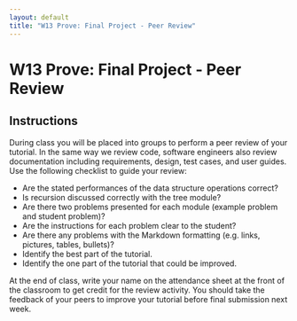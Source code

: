 ```yaml
---
layout: default
title: "W13 Prove: Final Project - Peer Review"
---
```


# W13 Prove: Final Project - Peer Review
## Instructions
During class you will be placed into groups to perform a peer review of your tutorial. In the same way we review code, software engineers also review documentation including requirements, design, test cases, and user guides. Use the following checklist to guide your review:

* Are the stated performances of the data structure operations correct?
* Is recursion discussed correctly with the tree module?
* Are there two problems presented for each module (example problem and student problem)?
* Are the instructions for each problem clear to the student?
* Are there any problems with the Markdown formatting (e.g. links, pictures, tables, bullets)?
* Identify the best part of the tutorial.
* Identify the one part of the tutorial that could be improved.

At the end of class, write your name on the attendance sheet at the front of the classroom to get credit for the review activity. You should take the feedback of your peers to improve your tutorial before final submission next week.
